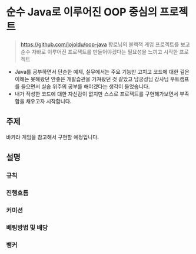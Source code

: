 # 순수 Java로 이루어진 OOP 중심의 프로젝트

> https://github.com/jojoldu/oop-java 향로님의 블랙잭 게임 프로젝트를 보고 순수 자바로 이루어진 프로젝트를 만들어야겠다는 필요성을 느끼고 시작한 프로젝트

* Java를 공부하면서 단순한 예제, 실무에서는 주요 기능만 고치고 코드에 대한 깊은 이해는 못해왔던 안좋은 개발습관을 가져왔던 것 같았고 남궁성님 강사님 부트캠프를 들으면서 실습 위주의 공부를 해야겠다는 생각이 들었습니다.
* 내가 작성한 코드에 대한 자신감이 없지만 스스로 프로젝트를 구현해가보면서 부족함을 채우고자 시작합니다.

## 주제

바카라 게임을 참고해서 구현할 예정입니다. 

## 설명

### 규칙

### 진행흐름

### 커미션

### 베팅방법 및 배당

### 뱅커